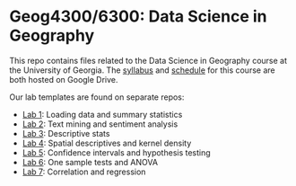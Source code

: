 # Geog4300/6300: Data Science in Geography 

This repo contains files related to the Data Science in Geography course at the University of Georgia. The [syllabus](https://drive.google.com/open?id=1huHQle5c8uYEtV1-jKhwPXDPZShgu9h1tUzeNZ7xDyA) and [schedule](https://docs.google.com/spreadsheets/d/1vb5Ivb3uYnWs9EljSdgj68jk2LymImE5DflA--7bHXM/edit?usp=sharing) for this course are both hosted on Google Drive.

Our lab templates are found on separate repos:

* [Lab 1](https://github.com/jshannon75/geog4300_lab1): Loading data and summary statistics
* [Lab 2](https://github.com/jshannon75/geog4300_lab2): Text mining and sentiment analysis
* [Lab 3](https://github.com/jshannon75/geog4300_lab3): Descriptive stats
* [Lab 4](https://github.com/jshannon75/geog4300_lab4): Spatial descriptives and kernel density
* [Lab 5](https://github.com/jshannon75/geog4300_lab5): Confidence intervals and hypothesis testing
* [Lab 6](https://github.com/jshannon75/geog4300_lab6): One sample tests and ANOVA
* [Lab 7](https://github.com/jshannon75/geog4300_lab7): Correlation and regression
